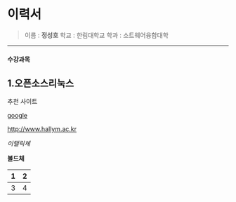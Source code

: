 이력서
========
> 이름 : **정성호**
> 학교 : 한림대학교
> 학과 : 소트웨어융합대학
----------------------------------
#### 수강과목
1.오픈소스리눅스
----------------
추천 사이트 

[google](http://www.google.com)

<http://www.hallym.ac.kr>

*이탤릭체*

**볼드체**



1  |  2
-- | --
3  |  4
